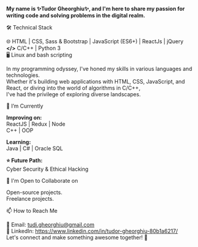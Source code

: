 **My name is ✨Tudor Gheorghiu✨, and I'm here to share my passion for writing code and solving problems in the digital realm.**

🛠️ Technical Stack

🌐 HTML | CSS, Sass & Bootstrap | JavaScript (ES6+) | ReactJs | jQuery <br>
**</>** C/C++ | Python 3 <br>
🖥️ Linux and bash scripting <br>

In my programming odyssey, I've honed my skills in various languages and technologies. <br>
Whether it's building web applications with HTML, CSS, JavaScript, and React, or diving into the world of algorithms in C/C++, <br>
I've had the privilege of exploring diverse landscapes. 

🌱 I’m Currently 

**Improving on:** <br>
ReactJS | Redux | Node <br>
C++ | OOP <br>

**Learning:** <br>
Java | C# | Oracle SQL <br>

**⭐ Future Path:** <br>
Cyber Security & Ethical Hacking <br>

🤝 I'm Open to Collaborate on <br>

Open-source projects. <br>
Freelance projects. <br>

📫 How to Reach Me <br>

📧 Email: tudi.gheorghiu@gmail.com <br>
💼 LinkedIn: https://www.linkedin.com/in/tudor-gheorghiu-80b1a6217/ <br>
Let's connect and make something awesome together! 🚀

<!--
**TudorG03/TudorG03** is a ✨ _special_ ✨ repository because its `README.md` (this file) appears on your GitHub profile.

Here are some ideas to get you started:

- 🔭 I’m currently working on ...
- 🌱 I’m currently learning ...
- 👯 I’m looking to collaborate on ...
- 🤔 I’m looking for help with ...
- 💬 Ask me about ...
- 📫 How to reach me: ...
- 😄 Pronouns: ...
- ⚡ Fun fact: ...
-->
